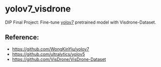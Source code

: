 # yolov7_visdrone
DIP Final Project: Fine-tune [yolov7](https://github.com/WongKinYiu/yolov7) pretrained model with Visdrone-Dataset.
## Reference:
- https://github.com/WongKinYiu/yolov7
- https://github.com/ultralytics/yolov5
- https://github.com/VisDrone/VisDrone-Dataset
  
